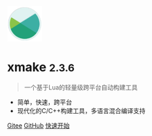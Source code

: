 <img src="/assets/img/logo.svg" width="16%" />

# xmake <small>2.3.6</small>

> 一个基于Lua的轻量级跨平台自动构建工具

- 简单，快速，跨平台
- 现代化的C/C++构建工具，多语言混合编译支持

[Gitee](https://gitee.com/tboox/xmake/)
[GitHub](https://github.com/xmake-io/xmake/)
[快速开始](/zh-cn/getting_started)
